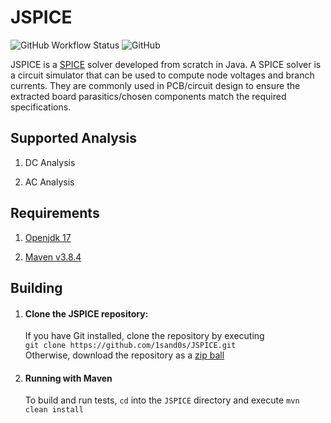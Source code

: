 # JSPICE
![GitHub Workflow Status](https://img.shields.io/github/workflow/status/1sand0s/JSPICE/Java%20CI)
![GitHub](https://img.shields.io/github/license/1sand0s/JSPICE)

JSPICE is a [SPICE](http://bwrcs.eecs.berkeley.edu/Classes/IcBook/SPICE/) solver developed from scratch in Java. A SPICE solver is a circuit simulator that can be
used to compute node voltages and branch currents. They are commonly used in PCB/circuit design to ensure the extracted board parasitics/chosen components match the required specifications.

<h2> Supported Analysis </h2>

1. DC Analysis

2. AC Analysis

<h2>Requirements</h2>

1. [Openjdk 17](https://jdk.java.net/17/)

2. [Maven v3.8.4](https://maven.apache.org/download.cgi)

<h2>Building</h2>


1. <h4>Clone the JSPICE repository:</h4>

    If you have Git installed, clone the repository by executing <br>`git clone https://github.com/1sand0s/JSPICE.git`<br>
    Otherwise, download the repository as a [zip ball](https://github.com/1sand0s/JSPICE/archive/refs/heads/main.zip)

2. <h4>Running with Maven</h4>

    To build and run tests, `cd` into the `JSPICE` directory and execute `mvn clean install`
